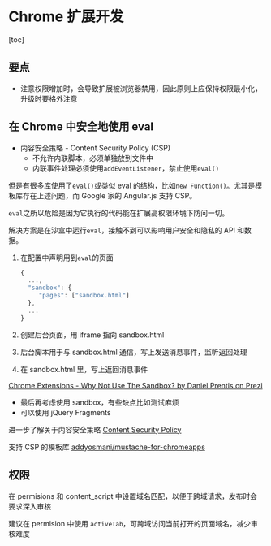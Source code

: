 # Chrome 扩展开发
[toc]

## 要点

- 注意权限增加时，会导致扩展被浏览器禁用，因此原则上应保持权限最小化，升级时要格外注意

## 在 Chrome 中安全地使用 eval

- 内容安全策略 - Content Security Policy (CSP)
  - 不允许内联脚本，必须单独放到文件中
  - 内联事件处理必须使用`addEventListener`，禁止使用`eval()`

但是有很多库使用了`eval()`或类似 eval 的结构，比如`new Function()`。尤其是模板库存在上述问题，而 Google 家的 Angular.js 支持 CSP。

`eval`之所以危险是因为它执行的代码能在扩展高权限环境下防问一切。

解决方案是在沙盒中运行`eval`，接触不到可以影响用户安全和隐私的 API 和数据。

1. 在配置中声明用到`eval`的页面

   ```js
   {
     ...,
     "sandbox": {
        "pages": ["sandbox.html"]
     },
     ...
   }
   ```

2. 创建后台页面，用 iframe 指向 sandbox.html
3. 后台脚本用于与 sandbox.html 通信，写上发送消息事件，监听返回处理
4. 在 sandbox.html 里，写上返回消息事件

[Chrome Extensions - Why Not Use The Sandbox? by Daniel Prentis on Prezi](https://prezi.com/huy8u0fupp2n/chrome-extensions-why-not-use-the-sandbox/)

- 最后再考虑使用 sandbox，有些缺点比如测试麻烦
- 可以使用 jQuery Fragments

进一步了解关于内容安全策略
[Content Security Policy](http://www.slideshare.net/ryanlabouve/content-security-policy-44793165)

支持 CSP 的模板库
[addyosmani/mustache-for-chromeapps](https://github.com/addyosmani/mustache-for-chromeapps)

## 权限

在 permisions 和 content_script 中设置域名匹配，以便于跨域请求，发布时会要求深入审核

建议在 permision 中使用 `activeTab`，可跨域访问当前打开的页面域名，减少审核难度

